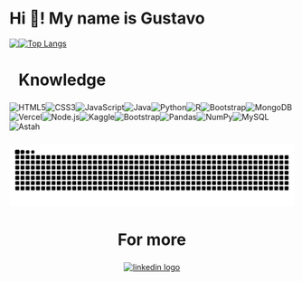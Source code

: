 <h1 align="left">Hi 👋! My name is Gustavo</h1> <img align="left" height="75" src="https://i.giphy.com/media/v1.Y2lkPTc5MGI3NjExa2V3NTFkYTd1aTQxazNiYWRtYTRicm5ocWJjM2xlem1rd2ZoanFicyZlcD12MV9pbnRlcm5hbF9naWZfYnlfaWQmY3Q9Zw/mp27S5eZcKbIBc5vFl/giphy.gif"  />

[![Top Langs](https://github-readme-stats.vercel.app/api/top-langs/?username=Guimaaz&layout=donut)](https://github.com/Guimaaz)



###

<h1 align="left">Knowledge</h1>

###

<div style="display: flex; align-items: center;">
 <div style="display: flex; align-items: center; flex-wrap: wrap;">
  <div style="display: flex; align-items: center; flex-wrap: wrap;">
  <img src="https://img.shields.io/badge/HTML5-E34F26?style=for-the-badge&logo=html5&logoColor=white" alt="HTML5" />
  <img src="https://img.shields.io/badge/CSS3-1572B6?style=for-the-badge&logo=css3&logoColor=white" alt="CSS3" />
  <img src="https://img.shields.io/badge/JavaScript-F7DF1E?style=for-the-badge&logo=javascript&logoColor=black" alt="JavaScript" />
  <img src="https://img.shields.io/badge/java-%23ED8B00.svg?style=for-the-badge&logo=openjdk&logoColor=white" alt="Java" />
  <img src="https://img.shields.io/badge/python-3670A0?style=for-the-badge&logo=python&logoColor=ffdd54" alt="Python" />
  <img src="https://img.shields.io/badge/R-276DC3?style=for-the-badge&logo=r&logoColor=white" alt="R" />
  <img src="https://img.shields.io/badge/-bootstrap-0D1117?style=for-the-badge&logo=bootstrap&labelColor=0D1117" alt="Bootstrap" />
  <img src="https://img.shields.io/badge/MongoDB-%234ea94b.svg?style=for-the-badge&logo=mongodb&logoColor=white" alt="MongoDB" />
  <img src="https://img.shields.io/badge/vercel-%23000000.svg?style=for-the-badge&logo=vercel&logoColor=white" alt="Vercel" />
  <img src="https://img.shields.io/badge/node.js-6DA55F?style=for-the-badge&logo=node.js&logoColor=white" alt="Node.js" />
  <img src="https://img.shields.io/badge/Kaggle-20BEFF?style=for-the-badge&logo=Kaggle&logoColor=white" alt="Kaggle" />
  <img src="https://img.shields.io/badge/Bootstrap-563D7C?style=for-the-badge&logo=bootstrap&logoColor=white" alt="Bootstrap" />
  <img src="https://img.shields.io/badge/Pandas-150458?style=for-the-badge&logo=pandas&logoColor=white" alt="Pandas" />
  <img src="https://img.shields.io/badge/NumPy-013243?style=for-the-badge&logo=numpy&logoColor=white" alt="NumPy" />
  <img src="https://img.shields.io/badge/MySQL-4479A1?style=for-the-badge&logo=mysql&logoColor=white" alt="MySQL" />
  <img src="https://img.shields.io/badge/Astah-5B73C1?style=for-the-badge&logo=astah&logoColor=white" alt="Astah" />
</div>

</div>

</div>



###



###

<img src="https://raw.githubusercontent.com/Guimaaz/Guimaaz/output/snake.svg" alt="Snake animation" />

###

<h1 align="center">For more</h1>

###

<div align="center">
  <a href="https://www.linkedin.com/in/gustavo-guimarães-756937224/" target="_blank">
    <img src="https://img.shields.io/static/v1?message=LinkedIn&logo=linkedin&label=&color=0077B5&logoColor=white&labelColor=&style=for-the-badge" height="35" alt="linkedin logo"  />
  </a>
</div>
